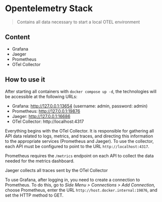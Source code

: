 # Opentelemetry Stack

> Contains all data necessary to start a local OTEL environment

## Content
- Grafana
- Jaeger
- Prometheus
- OTel Collector

## How to use it
After starting all containers with `docker compose up -d`, the technologies will be accessible at the following URLs:
- Grafana: http://127.0.0.1:13654 (username: admin, password: admin)
- Prometheus: http://127.0.0.1:19876
- Jaeger: http://127.0.0.1:16686
- OTel Collector: http://localhost:4317

Everything begins with the OTel Collector. It is responsible for gathering all API data related to logs, metrics, and traces, and directing this information to the appropriate services (Prometheus and Jaeger). To use the collector, each API must be configured to point to the URL `http://localhost:4317`.

Prometheus requires the `/metrics` endpoint on each API to collect the data needed for the metrics dashboard.

Jaeger collects all traces sent by the OTel Collector

To use Grafana, after logging in, you need to create a connection to Prometheus. To do this, go to *Side Menu > Connections > Add Connection,* choose Prometheus, enter the URL `http://host.docker.internal:19876`, and set the HTTP method to GET.
